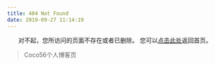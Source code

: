 ```yaml
---
title: 404 Not Found
date: 2019-09-27 11:14:19
---
```


<center>
对不起，您所访问的页面不存在或者已删除。
您可以<a href="https://github.coco56.top/blog">点击此处</a>返回首页。
</center>

<blockquote class="blockquote-center">
    Coco56个人博客页
</blockquote>